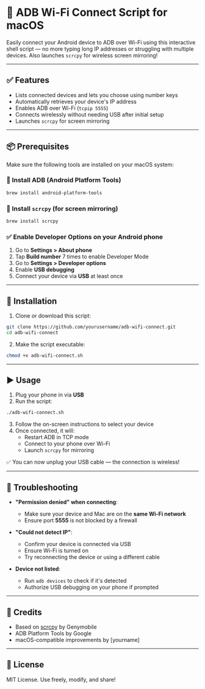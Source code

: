 # 📱 ADB Wi-Fi Connect Script for macOS

Easily connect your Android device to ADB over Wi-Fi using this interactive shell script — no more typing long IP addresses or struggling with multiple devices. Also launches `scrcpy` for wireless screen mirroring!

---

## ✅ Features

- Lists connected devices and lets you choose using number keys
- Automatically retrieves your device's IP address
- Enables ADB over Wi-Fi (`tcpip 5555`)
- Connects wirelessly without needing USB after initial setup
- Launches `scrcpy` for screen mirroring

---

## 📦 Prerequisites

Make sure the following tools are installed on your macOS system:

### 🔧 Install ADB (Android Platform Tools)
```bash
brew install android-platform-tools
```

### 🔧 Install `scrcpy` (for screen mirroring)
```bash
brew install scrcpy
```

### ✅ Enable Developer Options on your Android phone

1. Go to **Settings > About phone**
2. Tap **Build number** 7 times to enable Developer Mode
3. Go to **Settings > Developer options**
4. Enable **USB debugging**
5. Connect your device via **USB** at least once

---

## 🚀 Installation

1. Clone or download this script:
```bash
git clone https://github.com/yourusername/adb-wifi-connect.git
cd adb-wifi-connect
```

2. Make the script executable:
```bash
chmod +x adb-wifi-connect.sh
```

---

## ▶️ Usage

1. Plug your phone in via **USB**
2. Run the script:
```bash
./adb-wifi-connect.sh
```
3. Follow the on-screen instructions to select your device
4. Once connected, it will:
   - Restart ADB in TCP mode
   - Connect to your phone over Wi-Fi
   - Launch `scrcpy` for mirroring

✅ You can now unplug your USB cable — the connection is wireless!

---

## 🧯 Troubleshooting

- **"Permission denied" when connecting**:
  - Make sure your device and Mac are on the **same Wi-Fi network**
  - Ensure port **5555** is not blocked by a firewall

- **"Could not detect IP"**:
  - Confirm your device is connected via USB
  - Ensure Wi-Fi is turned on
  - Try reconnecting the device or using a different cable

- **Device not listed**:
  - Run `adb devices` to check if it's detected
  - Authorize USB debugging on your phone if prompted

---

## 🙌 Credits

- Based on [scrcpy](https://github.com/Genymobile/scrcpy) by Genymobile
- ADB Platform Tools by Google
- macOS-compatible improvements by [yourname]

---

## 📜 License

MIT License. Use freely, modify, and share!
